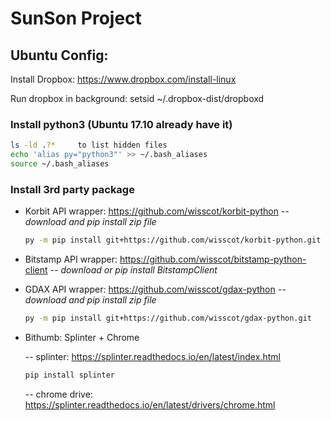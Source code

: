 # SunSon Project

## Ubuntu Config:

Install Dropbox: https://www.dropbox.com/install-linux 

Run dropbox in background: setsid ~/.dropbox-dist/dropboxd


### Install python3 (Ubuntu 17.10 already have it)

   ```sh
   ls -ld .?*     to list hidden files
   echo 'alias py="python3"' >> ~/.bash_aliases
   source ~/.bash_aliases
   ```

### Install 3rd party package

- Korbit API wrapper:  https://github.com/wisscot/korbit-python
    *-- download and pip install zip file*
    ```sh
    py -m pip install git+https://github.com/wisscot/korbit-python.git
    ```
    
- Bitstamp API wrapper: https://github.com/wisscot/bitstamp-python-client
    *-- download or pip install BitstampClient*
    
- GDAX API wrapper: https://github.com/wisscot/gdax-python
    *-- download and pip install zip file*
    ```sh
    py -m pip install git+https://github.com/wisscot/gdax-python.git
    ```

- Bithumb: Splinter + Chrome
   
   -- splinter: https://splinter.readthedocs.io/en/latest/index.html
   ```sh
   pip install splinter
   ```
   -- chrome drive: https://splinter.readthedocs.io/en/latest/drivers/chrome.html
